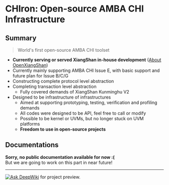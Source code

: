 # CHIron: Open-source AMBA CHI Infrastructure

## Summary

> World's first open-source AMBA CHI toolset

- **Currently serving or served XiangShan in-house development** ([About OpenXiangShan](https://github.com/OpenXiangShan))  
- Currently mainly supporting AMBA CHI Issue E, with basic support and future plan for Issue B/C/G  
- Constructing complete protocol level abstraction  
- Completing transaction level abstraction  
    - Fully covered demands of XiangShan Kunminghu V2  
- Designed to be infrastructure of infrastructures  
    - Aimed at supporting prototyping, testing, verification and profiling demands 
    - All codes were designed to be API, feel free to call or modify  
    - Possible to be kernel or UVMs, but no longer stuck on UVM platforms  
    - **Freedom to use in open-source projects**  

## Documentations

**Sorry, no public documentation available for now :(**   
But we are going to work on this part in near future!  

-----------------------

[![Ask DeepWiki](https://deepwiki.com/badge.svg)](https://deepwiki.com/RISMicroDevices/CHIron) for project preview.  